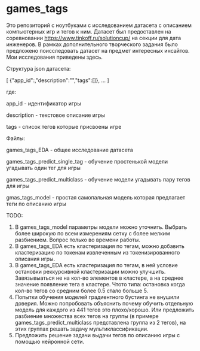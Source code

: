 # games_tags
Это репозиторий с ноутбуками с исследованием датасета с описанием компьютерных игр и тегов к ним. Датасет был предоставлен на соревновании https://www.tinkoff.ru/solutioncup/ на секции для дата инженеров. В рамках дополнительного творческого задания было предложено поисследовать датасет на предмет интересных инсайтов. Мои исследования приведены здесь.

Структура json датасета:

[
{"app_id":,"description":"","tags":[]},
...
]

где:

app_id - идентификатор игры  

description - текстовое описание игры  

tags - список тегов которые присвоены игре  


Файлы:

games_tags_EDA - общее исследование датасета

games_tags_predict_single_tag - обучение простенькой модели угадывать один тег для игры

games_tags_predict_multiclass - обучение модели угадывать пару тегов для игры

gmas_tags_model - простая самопальная модель которая предлагает теги по описанию игры

TODO:
1. В games_tags_model параметры модели можно уточнить. Выбрать более широкую по всем измерениям сетку с более мелким разбиением. Вопрос только во времени работы.
2. В games_tags_EDA есть кластеризация по тегам, можно добавить кластеризацию по токенам извлеченным из токенизированного описания игры.
3. В games_tags_EDA есть кластеризация по тегам, в ней условие остановки реккурсивной кластеризации можно улучшить. Завязывыаться не на кол-во элементов в кластере, а на среднее значение появление тега в кластере. Чтото типа: остановка когда кол-во тегов со средним более 0.5 стало больше 5.
4. Попытки обучения моделей градиентного бустинга не внушили доверия. Можно попробовать объяснить почему обучить отдельную модель для каждого из 441 тегов это плохо/хорошо. Или предложить разбиение множества всех тегов на группы (в примере games_tags_predict_multiclass представлена группа из 2 тегов), на этих группах решать задачу мультиклассификации.
5. Предложить решение задачи выдачи тегов по описанию игры с помощью нейронной сети.
